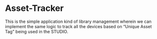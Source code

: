 # Asset-Tracker
This is the simple application kind of library management wherein we can implement the same logic to track all the devices based on “Unique Asset Tag” being used in the STUDIO.
